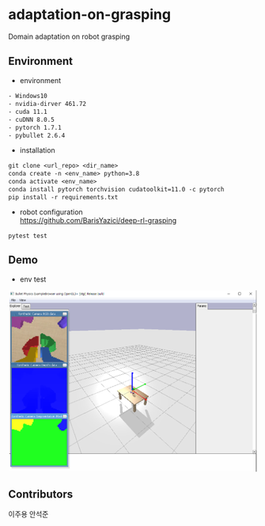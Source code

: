 # adaptation-on-grasping
Domain adaptation on robot grasping 


## Environment
- environment
```
- Windows10
- nvidia-dirver 461.72
- cuda 11.1
- cuDNN 8.0.5
- pytorch 1.7.1
- pybullet 2.6.4
```
- installation 
```
git clone <url_repo> <dir_name>
conda create -n <env_name> python=3.8
conda activate <env_name> 
conda install pytorch torchvision cudatoolkit=11.0 -c pytorch
pip install -r requirements.txt
```

- robot configuration       
https://github.com/BarisYazici/deep-rl-grasping     
```
pytest test
```
## Demo
- env test     
<p align="center">
<img src="demo/pybullet.PNG" width="500px">
</p>


## Contributors
이주용 안석준